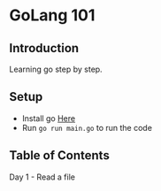 # GoLang 101

## Introduction

Learning go step by step.

## Setup

- Install go [Here](https://golang.org/doc/install)
- Run `go run main.go` to run the code

## Table of Contents

Day 1 - Read a file
